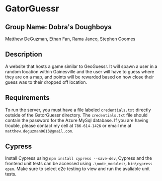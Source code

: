 # GatorGuessr

## Group Name: Dobra's Doughboys

Matthew DeGuzman, Ethan Fan, Rama Janco, Stephen Coomes

## Description

A website that hosts a game similar to GeoGuessr. It will spawn a user in
a random location within Gainesville and the user will have to guess where
they are on a map, and points will be rewarded based on how close their
guess was to their dropped off location.

## Requirements

To run the server, you must have a file labeled `credentials.txt` directly outside of the GatorGuessr directory. The `credentials.txt` file should contain the password for the Azure MySql database. If you are having trouble, please contact my cell at `786-614-1426` or email me at `matthew.deguzman0613@gmail.com`.


## Cypress

Install Cypress using `npm install cypress --save-dev`, Cypress and the frontend unit tests can be accessed using `.\node_modules\.bin\cypress open`. Make sure to select e2e testing to view and run the avaliable unit tests.